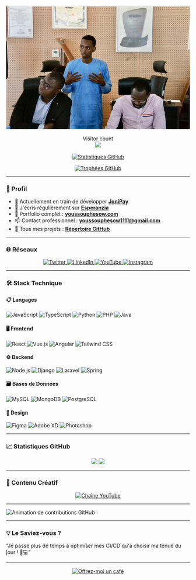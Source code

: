 <p align="center">
  <a href="https://esperanzia.com">
    <img src="https://github.com/youssouphesow/youssouphesow/blob/main/youssouphesow.jpg?raw=true" width="auto" alt="Youssouphesow">
  </a>
</p>

<p align="center"> 
  Visitor count<br>
  <img src="https://profile-counter.glitch.me/youssouphesow/count.svg" />
</p>

<p align="center">
  <a href="https://git.io/streak-stats">
    <img src="https://streak-stats.demolab.com?user=youssouphesow&theme=dark&locale=fr" alt="Statistiques GitHub" />
  </a>
</p>

<p align="center">
  <a href="https://github.com/youssouphesow/github-profile-trophy">
    <img src="https://github-profile-trophy.vercel.app/?username=youssouphesow&theme=onedark&margin-w=15" alt="Trophées GitHub" width="800"/>
  </a>
</p>

---

### 📍 Profil

- 🔭 Actuellement en train de développer **[JoniPay](https://pay.joni.sn)**
- 📝 J'écris régulièrement sur **[Esperanzia](https://www.esperanzia.com)**
- 🎨 Portfolio complet : **[youssouphesow.com](https://www.youssouphesow.com)**
- 📫 Contact professionnel : **youssouphesow1111@gmail.com**
- 🚀 Tous mes projets : **[Répertoire GitHub](https://github.com/Youssouphe-sow?tab=repositories)**

---

### 🌐 Réseaux

<p align="center">
  <a href="https://twitter.com/youssouphs">
    <img src="https://img.shields.io/badge/Twitter-1DA1F2?logo=twitter&logoColor=white&style=for-the-badge" alt="Twitter"/>
  </a>
  <a href="https://linkedin.com/in/youssouphesow">
    <img src="https://img.shields.io/badge/LinkedIn-0077B5?logo=linkedin&logoColor=white&style=for-the-badge" alt="LinkedIn"/>
  </a>
  <a href="https://youtube.com/pdgtutoriel">
    <img src="https://img.shields.io/badge/YouTube-FF0000?logo=youtube&logoColor=white&style=for-the-badge" alt="YouTube"/>
  </a>
  <a href="https://instagram.com/youssouphe__sow">
    <img src="https://img.shields.io/badge/Instagram-E4405F?logo=instagram&logoColor=white&style=for-the-badge" alt="Instagram"/>
  </a>
</p>

---

### 🛠 Stack Technique

#### 📋 Langages
![JavaScript](https://img.shields.io/badge/-JavaScript-F7DF1E?logo=javascript&logoColor=black)
![TypeScript](https://img.shields.io/badge/-TypeScript-3178C6?logo=typescript&logoColor=white)
![Python](https://img.shields.io/badge/-Python-3776AB?logo=python&logoColor=white)
![PHP](https://img.shields.io/badge/-PHP-777BB4?logo=php&logoColor=white)
![Java](https://img.shields.io/badge/-Java-007396?logo=java&logoColor=white)

#### 🖥 Frontend
![React](https://img.shields.io/badge/-React-61DAFB?logo=react&logoColor=black)
![Vue.js](https://img.shields.io/badge/-Vue.js-4FC08D?logo=vuedotjs&logoColor=white)
![Angular](https://img.shields.io/badge/-Angular-DD0031?logo=angular&logoColor=white)
![Tailwind CSS](https://img.shields.io/badge/-Tailwind%20CSS-06B6D4?logo=tailwind-css&logoColor=white)

#### ⚙ Backend
![Node.js](https://img.shields.io/badge/-Node.js-339933?logo=node.js&logoColor=white)
![Django](https://img.shields.io/badge/-Django-092E20?logo=django&logoColor=white)
![Laravel](https://img.shields.io/badge/-Laravel-FF2D20?logo=laravel&logoColor=white)
![Spring](https://img.shields.io/badge/-Spring-6DB33F?logo=spring&logoColor=white)

#### 🗃 Bases de Données
![MySQL](https://img.shields.io/badge/-MySQL-4479A1?logo=mysql&logoColor=white)
![MongoDB](https://img.shields.io/badge/-MongoDB-47A248?logo=mongodb&logoColor=white)
![PostgreSQL](https://img.shields.io/badge/-PostgreSQL-4169E1?logo=postgresql&logoColor=white)

#### 🎨 Design
![Figma](https://img.shields.io/badge/-Figma-F24E1E?logo=figma&logoColor=white)
![Adobe XD](https://img.shields.io/badge/-Adobe%20XD-FF61F6?logo=adobe-xd&logoColor=white)
![Photoshop](https://img.shields.io/badge/-Photoshop-31A8FF?logo=adobe-photoshop&logoColor=white)

---

### 📈 Statistiques GitHub

<p align="center">
  <img height="150em" src="https://github-readme-stats.vercel.app/api?username=youssouphesow&show_icons=true&theme=dark&locale=fr"/>
  <img height="150em" src="https://github-readme-stats.vercel.app/api/top-langs/?username=youssouphesow&layout=compact&theme=dark&locale=fr"/>
</p>

---

### 🎥 Contenu Créatif
<p align="center">
  <a href="https://www.youtube.com/c/pdgtutoriel">
    <img src="https://img.shields.io/badge/-Tutoriels%20YouTube-FF0000?logo=youtube&logoColor=white&style=for-the-badge" alt="Chaîne YouTube"/>
  </a>
</p>

---

<picture>
  <source
    media="(prefers-color-scheme: dark)"
    srcset="https://youssouphesow.github.io/youssouphesow/github-contribution-grid-snake-dark.svg"
  >
  <source
    media="(prefers-color-scheme: light)"
    srcset="https://youssouphesow.github.io/youssouphesow/github-contribution-grid-snake.svg"
  >
  <img
    alt="Animation de contributions GitHub"
    src="https://youssouphesow.github.io/youssouphesow/github-contribution-grid-snake.svg"
  >
</picture>

---

### 💡 Le Saviez-vous ?
"Je passe plus de temps à optimiser mes CI/CD qu'à choisir ma tenue du jour ! 👨💻"

---

<p align="center">
  <a href="https://www.buymeacoffee.com/youssouphesow">
    <img src="https://cdn.buymeacoffee.com/buttons/v2/default-yellow.png" height="50" alt="Offrez-moi un café"/>
  </a>
</p>